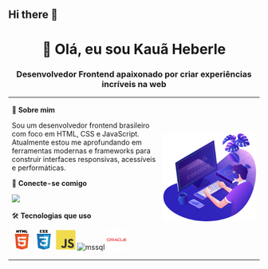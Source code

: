 ## Hi there 👋

<!--
**kaueheberle/kaueheberle** is a ✨ _special_ ✨ repository because its `README.md` (this file) appears on your GitHub profile.

Here are some ideas to get you started:

- 🔭 I’m currently working on ...
- 🌱 I’m currently learning ...
- 👯 I’m looking to collaborate on ...
- 🤔 I’m looking for help with ...
- 💬 Ask me about ...
- 📫 How to reach me: ...
- 😄 Pronouns: ...
- ⚡ Fun fact: ...
-->
<h1 align="center">👋 Olá, eu sou Kauã Heberle</h1>
<h3 align="center">Desenvolvedor Frontend apaixonado por criar experiências incríveis na web</h3>

<table>
  <tr>
    <td width="60%">
      
🎯 **Sobre mim**

Sou um desenvolvedor frontend brasileiro com foco em HTML, CSS e JavaScript. Atualmente estou me aprofundando em ferramentas modernas e frameworks para construir interfaces responsivas, acessíveis e performáticas.

💼 **Conecte-se comigo**

<a href="https://linkedin.com/in/kaua-heberle" target="_blank">
  <img src="https://img.shields.io/badge/LinkedIn-blue?logo=linkedin&logoColor=white" />
</a>

🛠️ **Tecnologias que uso**

<p>
  <img src="https://raw.githubusercontent.com/devicons/devicon/master/icons/html5/html5-original-wordmark.svg" alt="html5" width="40" height="40"/>
  <img src="https://raw.githubusercontent.com/devicons/devicon/master/icons/css3/css3-original-wordmark.svg" alt="css3" width="40" height="40"/>
  <img src="https://raw.githubusercontent.com/devicons/devicon/master/icons/javascript/javascript-original.svg" alt="javascript" width="40" height="40"/>
  <img src="https://www.svgrepo.com/show/303229/microsoft-sql-server-logo.svg" alt="mssql" width="40" height="40"/>
  <img src="https://raw.githubusercontent.com/devicons/devicon/master/icons/oracle/oracle-original.svg" alt="oracle" width="40" height="40"/>
</p>

  </td>
  <td align="center">
    <img src="https://raw.githubusercontent.com/kaueheberle/kaueheberle/main/devdesign.png" width="250" alt="Ilustração de programador"/>
  </td>
  </tr>
</table>
